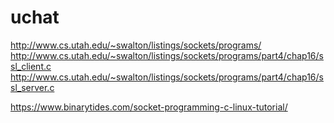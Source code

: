 # uchat

http://www.cs.utah.edu/~swalton/listings/sockets/programs/
http://www.cs.utah.edu/~swalton/listings/sockets/programs/part4/chap16/ssl_client.c
http://www.cs.utah.edu/~swalton/listings/sockets/programs/part4/chap16/ssl_server.c

https://www.binarytides.com/socket-programming-c-linux-tutorial/



